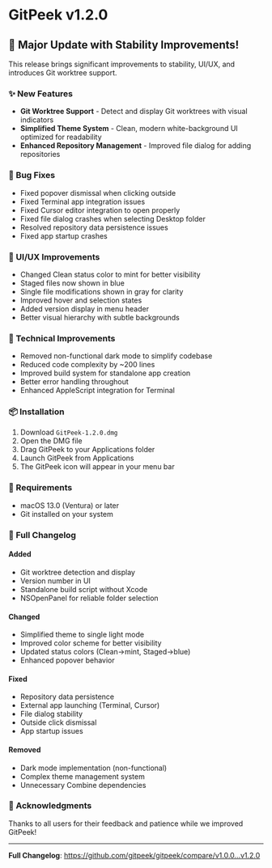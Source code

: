 # GitPeek v1.2.0

## 🎉 Major Update with Stability Improvements!

This release brings significant improvements to stability, UI/UX, and introduces Git worktree support.

### ✨ New Features

- **Git Worktree Support** - Detect and display Git worktrees with visual indicators
- **Simplified Theme System** - Clean, modern white-background UI optimized for readability
- **Enhanced Repository Management** - Improved file dialog for adding repositories

### 🐛 Bug Fixes

- Fixed popover dismissal when clicking outside
- Fixed Terminal app integration issues  
- Fixed Cursor editor integration to open properly
- Fixed file dialog crashes when selecting Desktop folder
- Resolved repository data persistence issues
- Fixed app startup crashes

### 🎨 UI/UX Improvements

- Changed Clean status color to mint for better visibility
- Staged files now shown in blue
- Single file modifications shown in gray for clarity
- Improved hover and selection states
- Added version display in menu header
- Better visual hierarchy with subtle backgrounds

### 🔧 Technical Improvements

- Removed non-functional dark mode to simplify codebase
- Reduced code complexity by ~200 lines
- Improved build system for standalone app creation
- Better error handling throughout
- Enhanced AppleScript integration for Terminal

### 📦 Installation

1. Download `GitPeek-1.2.0.dmg`
2. Open the DMG file
3. Drag GitPeek to your Applications folder
4. Launch GitPeek from Applications
5. The GitPeek icon will appear in your menu bar

### 🔧 Requirements

- macOS 13.0 (Ventura) or later
- Git installed on your system

### 📝 Full Changelog

#### Added
- Git worktree detection and display
- Version number in UI
- Standalone build script without Xcode
- NSOpenPanel for reliable folder selection

#### Changed
- Simplified theme to single light mode
- Improved color scheme for better visibility
- Updated status colors (Clean→mint, Staged→blue)
- Enhanced popover behavior

#### Fixed
- Repository data persistence
- External app launching (Terminal, Cursor)
- File dialog stability
- Outside click dismissal
- App startup issues

#### Removed
- Dark mode implementation (non-functional)
- Complex theme management system
- Unnecessary Combine dependencies

### 🙏 Acknowledgments

Thanks to all users for their feedback and patience while we improved GitPeek!

---

**Full Changelog**: https://github.com/gitpeek/gitpeek/compare/v1.0.0...v1.2.0